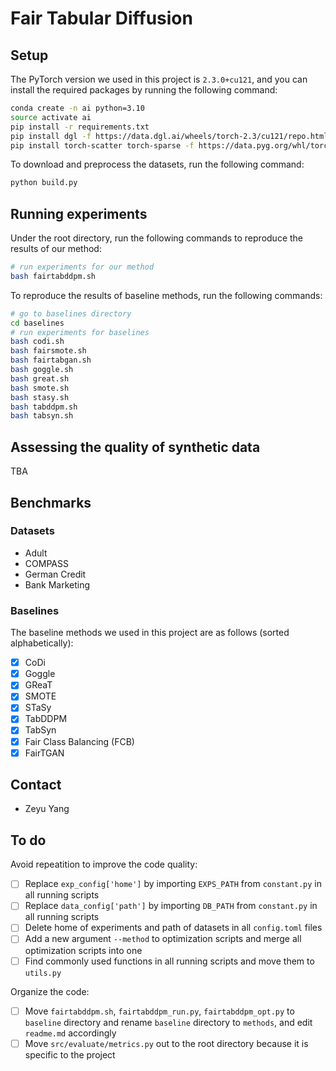 # Fair Tabular Diffusion

## Setup

The PyTorch version we used in this project is `2.3.0+cu121`, and you can install the required packages by running the following command:

```bash
conda create -n ai python=3.10
source activate ai
pip install -r requirements.txt
pip install dgl -f https://data.dgl.ai/wheels/torch-2.3/cu121/repo.html
pip install torch-scatter torch-sparse -f https://data.pyg.org/whl/torch-2.3.0+cu121.html
```

To download and preprocess the datasets, run the following command:

```bash
python build.py
```

## Running experiments

Under the root directory, run the following commands to reproduce the results of our method:

```bash
# run experiments for our method
bash fairtabddpm.sh
```

To reproduce the results of baseline methods, run the following commands:

```bash
# go to baselines directory
cd baselines
# run experiments for baselines
bash codi.sh
bash fairsmote.sh
bash fairtabgan.sh
bash goggle.sh
bash great.sh
bash smote.sh
bash stasy.sh
bash tabddpm.sh
bash tabsyn.sh
```

## Assessing the quality of synthetic data

TBA

## Benchmarks

### Datasets

- Adult
- COMPASS
- German Credit
- Bank Marketing

### Baselines

The baseline methods we used in this project are as follows (sorted alphabetically):

- [X] CoDi
- [X] Goggle
- [X] GReaT
- [X] SMOTE
- [X] STaSy
- [X] TabDDPM
- [X] TabSyn
- [X] Fair Class Balancing (FCB)
- [X] FairTGAN

## Contact

- Zeyu Yang

## To do

Avoid repeatition to improve the code quality:

- [ ] Replace `exp_config['home']` by importing `EXPS_PATH` from `constant.py` in all running scripts
- [ ] Replace `data_config['path']` by importing `DB_PATH` from `constant.py` in all running scripts
- [ ] Delete home of experiments and path of datasets in all `config.toml` files
- [ ] Add a new argument `--method` to optimization scripts and merge all optimization scripts into one
- [ ] Find commonly used functions in all running scripts and move them to `utils.py`

Organize the code:

- [ ] Move `fairtabddpm.sh`, `fairtabddpm_run.py`, `fairtabddpm_opt.py` to `baseline` directory and rename `baseline` directory to `methods`, and edit `readme.md` accordingly
- [ ] Move `src/evaluate/metrics.py` out to the root directory because it is specific to the project
